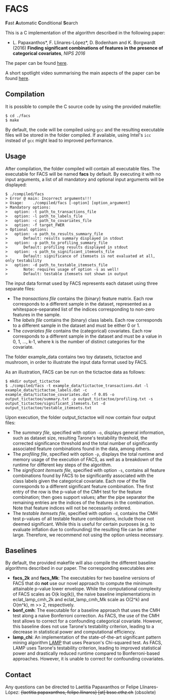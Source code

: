 # FACS

**F**ast **A**utomatic **C**onditional **S**earch

This is a C implementation of the algorithm described in the following paper:

+ L. Papaxanthos\*, F. Llinares-López\*, D. Bodenham and K. Borgwardt (2016)
**Finding significant combinations of features in the presence of categorical covariates**, *NIPS 2016*

The paper can be found [here](http://papers.nips.cc/paper/6345-finding-significant-combinations-of-features-in-the-presence-of-categorical-covariates). 

A short spotlight video summarising the main aspects of the paper can be found [here](https://www.youtube.com/watch?v=_E6VsjvxVdA).

## Compilation
It is possible to compile the C source code by using the provided makefile:
```
$ cd ./facs
$ make
```
By default, the code will be compiled using ```gcc``` and the resulting executable files will be stored in the folder compiled. If available, using Intel's ```icc``` instead of ```gcc``` might lead to improved performance.

## Usage

After compilation, the folder compiled will contain all executable files. The executable for FACS will be named **facs** by default. By executing it with no input arguments, a list of all mandatory and optional input arguments will be displayed:

```
$ ./compiled/facs
> Error @ main: Incorrect arguments!!!
> Usage:	./compiled/facs [-option] [option_argument]
> Mandatory options:
> 	option:	-t path_to_transactions_file
> 	option:	-l path_to_labels_file
> 	option:	-c path_to_covariates_file
> 	option:	-f target_FWER
> Optional options:
> 	option:	-o path_to_results_summary_file
> 		Default: results summary displayed in stdout
> 	option:	-p path_to_profiling_summary_file
> 		Default: profiling results displayed in stdout
> 	option:	-s path_to_significant_itemsets_file
> 		Default: significance of itemsets is not evaluated at all, only testability
> 	option:	-d path_to_testable_itemsets_file
> 		Note: requires usage of option -s as well!
> 		Default: testable itemsets not shown in output
```

The input data format used by FACS represents each dataset using three separate files: 

+ The *transactions file* contains the (binary) feature matrix. Each row corresponds to a different sample in the dataset, represented as a whitespace-separated list of the indices corresponding to non-zero features in the sample.
+ The *labels file* contains the (binary) class labels. Each row corresponds to a different sample in the dataset and must be either 0 or 1.
+ The *covariates file* contains the (categorical) covariates. Each row corresponds to a different sample in the dataset and must be a value in 0, 1, ..., k-1, where k is the number of distinct categories for the covariate.

The folder example_data contains two toy datasets, tictactoe and mushroom, in order to illustrate the input data format used by FACS.

As an illustration, FACS can be run on the tictactoe data as follows:

```
$ mkdir output_tictactoe
$ ./compiled/facs -t example_data/tictactoe_transactions.dat -l example_data/tictactoe_labels.dat -c example_data/tictactoe_covariates.dat -f 0.05 -o output_tictactoe/summary.txt -p output_tictactoe/profiling.txt -s output_tictactoe/significant_itemsets.txt -d output_tictactoe/testable_itemsets.txt

```

Upon execution, the folder output_tictactoe will now contain four output files:

+ The *summary file*, specified with option ```-o```, displays general information, such as dataset size, resulting Tarone's testability threshold, the corrected significance threshold and the total number of significantly associated feature combinations found in the data, among others.
+ The *profiling file*, specified with option ```-p```, displays the total runtime and memory usage of the execution of FACS, as well as a breakdown of the runtime for different key steps of the algorithm.
+ The *significant itemsets file*, specified with option ```-s```, contains all feature combinations found by FACS to be significantly associated with the class labels given the categorical covariate. Each row of the file corresponds to a different significant feature combination. The first entry of the row is the p-value of the CMH test for the feature combination; then goes support values; after the pipe separator the remaining entries are the indices of the features in the combination. Note that feature indices will not be necessarily ordered.
+ The *testable itemsets file*, specified with option ```-d```, contains the CMH test p-values of all testable feature combinations, include those not deemed significant. While this is useful for certain purposes (e.g. to evaluate inflation due to confounding) the resulting file can be rather large. Therefore, we recommend not using the option unless necessary.

## Baselines

By default, the provided makefile will also compile the different baseline algorithms described in our paper. The corresponding executables are:

+ **facs_2k** and **facs_Mk**: The executables for two baseline versions of FACS that do **not** use our novel approach to compute the minimum attainable p-value lower envelope. While the computational complexity of FACS scales as O(k log(k)), the naive baseline implementations in eclat_lamp_cmh_2k and eclat_lamp_cmh_Mk scale as O(2^k) and O(m^k), m >> 2, respectively.
+ **bonf_cmh**: The executable for a baseline approach that uses the CMH test along a naive Bonferroni correction. As FACS, the use of the CMH test allows to correct for a confounding categorical covariate. However, this baseline does not use Tarone's testability criterion, leading to a decrease in statistical power and computational efficiency.
+ **lamp_chi**: An implementation of the state-of-the-art significant pattern mining algorithm [LAMP](http://a-terada.github.io/lamp/) that uses Pearson's Chi-squared test. As FACS, LAMP uses Tarone's testability criterion, leading to improved statistical power and drastically reduced runtime compared to Bonferroni-based approaches. However, it is unable to correct for confounding covariates.

## Contact 

Any questions can be directed to Laetitia Papaxanthos or Felipe Llinares-López: ~~{laetitia.papaxanthos, felipe.llinares} [at] bsse.ethz.ch~~ (obsolete)



